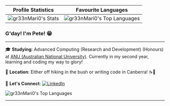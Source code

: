 | Profile Statistics | Favourite Languages |
|----------|----------|
| ![gr33nMari0's Stats](https://github-readme-stats.vercel.app/api?username=gr33nMari0&theme=solarized-light&show_icons=true&hide_border=true&count_private=true) | ![gr33nMari0's Top Languages](https://github-readme-stats.vercel.app/api/top-langs/?username=gr33nMari0&theme=solarized-light&show_icons=true&hide_border=true&layout=compact) |

### G'day! I'm Pete! 😁

---

🎓 **Studying**: Advanced Computing (Research and Development) (Honours) at [ANU (Australian National University)](https://www.anu.edu.au/). Currently in my second year, learning and coding my way to glory!

📍 **Location**: Either off hiking in the bush or writing code in Canberra! ☕️🌆

🔗 **Let's Connect**: [![LinkedIn](https://img.shields.io/badge/LinkedIn-0077B5?style=for-the-badge&logo=linkedin&logoColor=white)](www.linkedin.com/in/PeterWoodhead)

![gr33nMari0's Top Languages](https://github-readme-stats.vercel.app/api/top-langs/?username=gr33nMari0&theme=solarized-light&show_icons=true&hide_border=true&layout=compact)

---
<!--
Just template things:

#### A Bit More About Me:

- 🔭 **Currently Working On**: [Put your current project or topic here.]
- 🌱 **Learning**: [Put something you're currently learning about here, maybe a new language or tool!]
- 👯 **Collaboration**: Always up for exciting projects! Hit me up if you're looking for some hands-on-deck!
- 🤔 **Seeking Help With**: [Maybe there's a challenging topic or project you need assistance with?]
- 💬 **Ask Me About**: Anything related to computing or my studies. Or even about Canberra's best coffee spots!
- ⚡ **Fun Fact**: [Insert a fun or quirky fact about you or maybe your favorite coding joke!]

---
-->
